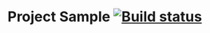 # Project Sample [![Build status](https://ci.appveyor.com/api/projects/status/nwbr7uoe4xmyal6v?svg=true)](https://ci.appveyor.com/project/SofiaKoVRN/dz-2-1-testweb)

